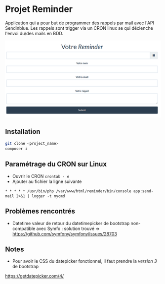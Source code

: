 # Projet Reminder

Application qui a pour but de programmer des rappels par mail avec l'API Sendinblue. 
Les rappels sont trigger via un CRON linux se qui déclenche l'envoi du/des mails en BDD.

![homepage](screenshot.png)
## Installation

```bash
git clone <project_name>
composer i
```

## Paramétrage du CRON sur Linux

- Ouvrir le CRON `crontab - e`
- Ajouter au fichier la ligne suivante
```
* * * * * /usr/bin/php /var/www/html/reminder/bin/console app:send-mail 2>&1 | logger -t mycmd
```

## Problèmes rencontrés

- Datetime valeur de retour du datetimepicker de bootstrap non-compatible avec Symfo : solution trouvé => https://github.com/symfony/symfony/issues/28703

## Notes

- Pour avoir le CSS du datepicker fonctionnel, il faut prendre la *version 3* de bootstrap

https://getdatepicker.com/4/



